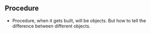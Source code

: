 ## Procedure
* Procedure, when it gets built, will be objects. But how to tell
the difference between different objects.